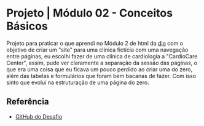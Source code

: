 # Projeto | Módulo 02 - Conceitos Básicos

Projeto para praticar o que aprendi no Módulo 2 de html da [dio](https://www.dio.me/) com o objetivo de criar um "site" para uma clínica fictícia com uma navegação entre páginas, eu escolhi fazer de uma clínica de cardiologia a "CardioCare Center", assim, pude ver claramente a separação da sessão das páginas, o que era uma coisa que eu ficava um pouco perdido ao criar uma do zero, além das tabelas e formulários que foram bem bacanas de fazer. Com isso sinto que evoluí na estruturação de uma página do zero.

## Referência

 - [GitHub do Desafio](https://github.com/digitalinnovationone/trilha-html-modulo-2/tree/main)